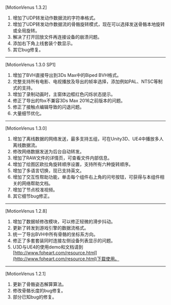 [MotionVenus 1.3.2]<br>
1. 增加了UDP转发动作数据流的字符串格式。
2. 增加了UDP转发动作数据流的骨骼旋转模式，现在可以选择发送骨骼本地旋转或全局旋转。
3. 解决了打开回放文件再连接设备的崩溃问题。
4. 添加右下角上线套装个数显示。
5. 其它bug修复。

----------

[MotionVenus 1.3.0 SP1]
1. 增加了BVH直接导出到3Ds Max中的Biped BVH格式。
2. 完整支持所有电影、电视播放及导出的帧率选择，添加例如PAL、NTSC等制式的支持。
3. 增加了录制动画时，主窗体边框红色闪烁状态提示。
4. 修正了导出的fbx不兼容3Ds Max 2016之前版本的问题。
5. 修正了接触点编辑导致的闪退问题。
6. 大量细节优化。

----------

[MotionVenus 1.3.0]
1. 增加了离线数据的网络发送，最多支持五组，可在Unity3D、UE4中播放多人离线数据流。
2. 修改网络数据发送为后台自动转发。
3. 增加了RAW文件的详情页，可查看文件内部信息。
4. 增加了绘图区欧拉角旋转顺序设置，支持所有六种旋转顺序。
5. 增加了多语言切换，现已支持英文。
6. 增加了交互性帮助功能，单击每个组件右上角的问号按钮，可获得与本组件相关的网络帮助文档。
7. 增加了节点校准视频。
8. 其它细节bug修正。

----------

[MotionVenus 1.2.8]
1. 增加了数据帧修改模块，可以修正轻微的滑步抖动。
2. 更新了转发到游戏引擎的数据流格式。
3. 统一了导出BVH中所有骨骼的坐标系方向。
4. 修正了多套套装同时连接左侧设备列表显示的问题。
5. U3D与UE4的使用demo和文档请到[http://www.foheart.com/resource.html](http://www.foheart.com/resource.html)下载使用。

----------

[MotionVenus 1.2.1]
1. 更新了骨骼姿态解算算法。
2. 修改骨骼长度的bug修复。
3. 部分已知bug的修复。